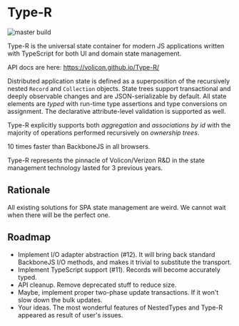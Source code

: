 # Type-R

![master build](https://api.travis-ci.org/Volicon/Type-R.svg?branch=master)

Type-R is the universal state container for modern JS applications written with TypeScript for both UI and domain state management.

API docs are here: https://volicon.github.io/Type-R/

Distributed application state is defined as a superposition of the recursively nested `Record` and `Collection` objects.
State trees support transactional and deeply observable changes and are JSON-serializable by default. All state elements are _typed_ with run-time type assertions and type conversions on assignment. The declarative attribute-level validation is supported as well.

Type-R explicitly supports both _aggregation_ and _associations by id_ with the majority of operations performed recursively on _ownership trees_.

10 times faster than BackboneJS in all browsers.

Type-R represents the pinnacle of Volicon/Verizon R&D in the state management technology lasted for 3 previous years. 

## Rationale

All existing solutions for SPA state management are weird. We cannot wait when there will be the perfect one.

## Roadmap

- Implement I/O adapter abstraction (#12). It will bring back standard BackboneJS I/O methods, and makes it trivial to substitute the transport.
- Implement TypeScript support (#11). Records will become accurately typed.
- API cleanup. Remove deprecated stuff to reduce size.
- Maybe, implement proper two-phase update transactions. If it won't slow down the bulk updates.
- Your ideas. The most wonderful features of NestedTypes and Type-R appeared as result of user's issues.
